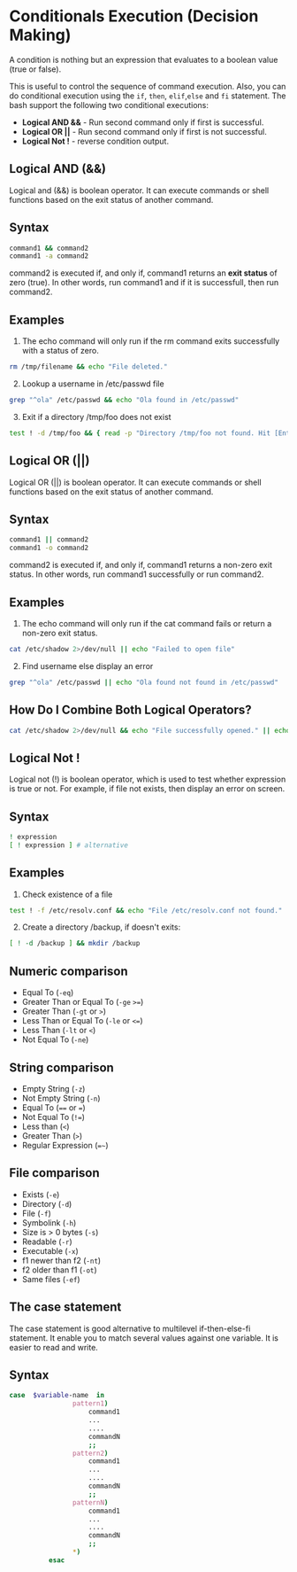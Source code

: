 # Conditionals Execution (Decision Making)
A condition is nothing but an expression that evaluates to a boolean value (true or false).

This is useful to control the sequence of command execution. Also, you can do conditional execution using the `if`, `then`, `elif`,`else` and `fi` statement. The bash support the following two conditional executions:

- **Logical AND &&** - Run second command only if first is successful.
- **Logical OR ||** - Run second command only if first is not successful.
- **Logical Not !** - reverse condition output.

## Logical AND (&&)
Logical and (&&) is boolean operator. It can execute commands or shell functions based on the exit status of another command.

## Syntax
```bash
command1 && command2
command1 -a command2
```

command2 is executed if, and only if, command1 returns an **exit status** of zero (true). In other words, run command1 and if it is successfull, then run command2.

## Examples

1. The echo command will only run if the rm command exits successfully with a status of zero.

```bash
rm /tmp/filename && echo "File deleted."
```

2. Lookup a username in /etc/passwd file

```bash
grep "^ola" /etc/passwd && echo "Ola found in /etc/passwd"
```

3. Exit if a directory /tmp/foo does not exist
```bash
test ! -d /tmp/foo && { read -p "Directory /tmp/foo not found. Hit [Enter] to exit..." enter; exit 1; }
```

## Logical OR (||)
Logical OR (||) is boolean operator. It can execute commands or shell functions based on the exit status of another command.

## Syntax
```bash
command1 || command2
command1 -o command2
```

command2 is executed if, and only if, command1 returns a non-zero exit status. In other words, run command1 successfully or run command2.

## Examples

1. The echo command will only run if the cat command fails or return a non-zero exit status.

```bash
cat /etc/shadow 2>/dev/null || echo "Failed to open file"
```

2. Find username else display an error
```bash
grep "^ola" /etc/passwd || echo "Ola found not found in /etc/passwd"
```

## How Do I Combine Both Logical Operators?
```bash
cat /etc/shadow 2>/dev/null && echo "File successfully opened." || echo "Failed to open file."
```

## Logical Not !
Logical not (!) is boolean operator, which is used to test whether expression is true or not. For example, if file not exists, then display an error on screen.

## Syntax
```bash
! expression
[ ! expression ] # alternative
```

## Examples

1. Check existence of a file

```bash
test ! -f /etc/resolv.conf && echo "File /etc/resolv.conf not found."
```

2. Create a directory /backup, if doesn't exits:

```bash
[ ! -d /backup ] && mkdir /backup
```

## Numeric comparison

- Equal To (`-eq`)
- Greater Than or Equal To (`-ge` `>=`)
- Greater Than (`-gt` or `>`)
- Less Than or Equal To (`-le` or `<=`)
- Less Than (`-lt` or `<`)
- Not Equal To (`-ne`)


## String comparison
- Empty String (`-z`)
- Not Empty String (`-n`)
- Equal To (`==` or `=`)
- Not Equal To (`!=`)
- Less than (`<`)
- Greater Than (`>`)
- Regular Expression (`=~`)

## File comparison
- Exists (`-e`)
- Directory (`-d`)
- File (`-f`)
- Symbolink (`-h`)
- Size is > 0 bytes (`-s`)
- Readable (`-r`)
- Executable (`-x`)
- f1 newer than f2 (`-nt`)
- f2 older than f1 (`-ot`)
- Same files (`-ef`)


## The case statement
The case statement is good alternative to multilevel if-then-else-fi statement. It enable you to match several values against one variable. It is easier to read and write.

## Syntax
```bash
case  $variable-name  in
                pattern1)       
     		        command1
                    ...
                    ....
                    commandN
                    ;;
                pattern2)
     		        command1
                    ...
                    ....
                    commandN
                    ;;            
                patternN)       
     		        command1
                    ...
                    ....
                    commandN
                    ;;
                *)              
          esac 
```